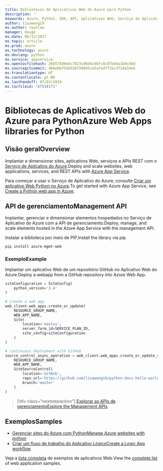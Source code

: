 ```yaml
---
title: Bibliotecas de Aplicativos Web do Azure para Python
description: ''
keywords: Azure, Python, SDK, API, aplicativos Web, Serviço de Aplicativo
author: lisawong19
ms.author: routlaw
manager: douge
ms.date: 06/12/2017
ms.topic: article
ms.prod: azure
ms.technology: azure
ms.devlang: python
ms.service: appservice
ms.openlocfilehash: 26b578d9edc7023c06d4c9bfc8c8fb44a169c40d
ms.sourcegitcommit: 46bebbf5dd558750043ce5afadff2ec3714a54e6
ms.translationtype: HT
ms.contentlocale: pt-BR
ms.lasthandoff: 07/03/2019
ms.locfileid: "67534171"
---
```

# <a name="azure-web-apps-libraries-for-python"></a><span data-ttu-id="bfe03-103">Bibliotecas de Aplicativos Web do Azure para Python</span><span class="sxs-lookup"><span data-stu-id="bfe03-103">Azure Web Apps libraries for Python</span></span>

## <a name="overview"></a><span data-ttu-id="bfe03-104">Visão geral</span><span class="sxs-lookup"><span data-stu-id="bfe03-104">Overview</span></span>

<span data-ttu-id="bfe03-105">Implantar e dimensionar sites, aplicativos Web, serviços e APIs REST com o [Serviço de Aplicativo do Azure](/azure/app-service).</span><span class="sxs-lookup"><span data-stu-id="bfe03-105">Deploy and scale websites, web applications, services, and REST APIs with [Azure App Service](/azure/app-service).</span></span>

<span data-ttu-id="bfe03-106">Para começar a usar o Serviço de Aplicativo do Azure, consulte [Criar um aplicativo Web Python no Azure](/azure/app-service-web/app-service-web-get-started-python).</span><span class="sxs-lookup"><span data-stu-id="bfe03-106">To get started with Azure App Service, see [Create a Python web app in Azure](/azure/app-service-web/app-service-web-get-started-python).</span></span>

## <a name="management-api"></a><span data-ttu-id="bfe03-107">API de gerenciamento</span><span class="sxs-lookup"><span data-stu-id="bfe03-107">Management API</span></span>

<span data-ttu-id="bfe03-108">Implantar, gerenciar e dimensionar elementos hospedados no Serviço de Aplicativo do Azure com a API de gerenciamento.</span><span class="sxs-lookup"><span data-stu-id="bfe03-108">Deploy, manage, and scale elements hosted in the Azure App Service with the management API.</span></span>

<span data-ttu-id="bfe03-109">Instalar a biblioteca por meio de PIP.</span><span class="sxs-lookup"><span data-stu-id="bfe03-109">Install the library via pip.</span></span>

```bash
pip install azure-mgmt-web
```

### <a name="example"></a><span data-ttu-id="bfe03-110">Exemplo</span><span class="sxs-lookup"><span data-stu-id="bfe03-110">Example</span></span>

<span data-ttu-id="bfe03-111">Implantar um aplicativo Web de um repositório GitHub no Aplicativo Web do Azure.</span><span class="sxs-lookup"><span data-stu-id="bfe03-111">Deploy a webapp from a GitHub repository into Azure Web App.</span></span>

```python
siteConfiguration = SiteConfig(
    python_version='3.4'
)

# create a web app
web_client.web_apps.create_or_update(
    RESOURCE_GROUP_NAME,
    WEB_APP_NAME,
    Site(
        location='eastus',
        server_farm_id=SERVICE_PLAN_ID,
        site_config=siteConfiguration
    )
)

# continuous deployment with GitHub
source_control_async_operation = web_client.web_apps.create_or_update_source_control(
    RESOURCE_GROUP_NAME,
    WEB_APP_NAME,
    SiteSourceControl(
        location='GitHub',
        repo_url='https://github.com/lisawong19/python-docs-hello-world',
        branch='master'
    )
)
```

> [!div class="nextstepaction"]
> [<span data-ttu-id="bfe03-112">Explorar as APIs de gerenciamento</span><span class="sxs-lookup"><span data-stu-id="bfe03-112">Explore the Management APIs</span></span>](/python/api/overview/azure/webapps/management)

## <a name="samples"></a><span data-ttu-id="bfe03-113">Exemplos</span><span class="sxs-lookup"><span data-stu-id="bfe03-113">Samples</span></span>

* <span data-ttu-id="bfe03-114">[Gerenciar sites do Azure com Python][1]</span><span class="sxs-lookup"><span data-stu-id="bfe03-114">[Manage Azure websites with python][1]</span></span>
* <span data-ttu-id="bfe03-115">[Criar um fluxo de trabalho do Aplicativo Lógico][2]</span><span class="sxs-lookup"><span data-stu-id="bfe03-115">[Create a Logic App workflow][2]</span></span>

<span data-ttu-id="bfe03-116">Veja a [lista completa](https://azure.microsoft.com/resources/samples/?platform=python&term=web-app) de exemplos de aplicativos Web.</span><span class="sxs-lookup"><span data-stu-id="bfe03-116">View the [complete list](https://azure.microsoft.com/resources/samples/?platform=python&term=web-app) of web application samples.</span></span>

[1]: https://azure.microsoft.com/resources/samples/app-service-web-python-manage
[2]: ../docs-ref-conceptual/python-sdk-azure-samples-logic-app-workflow.md
